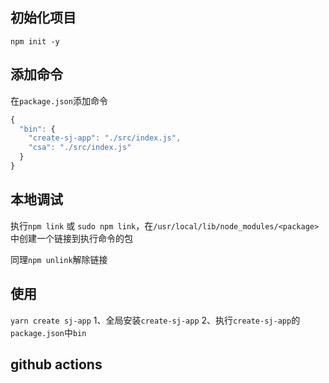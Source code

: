 ## 初始化项目

`npm init -y`

## 添加命令

在`package.json`添加命令

```js
{
  "bin": {
    "create-sj-app": "./src/index.js",
    "csa": "./src/index.js"
  }
}
```

## 本地调试

执行`npm link` 或 `sudo npm link`，在`/usr/local/lib/node_modules/<package>`中创建一个链接到执行命令的包

同理`npm unlink`解除链接

## 使用

`yarn create sj-app`
1、全局安装`create-sj-app`
2、执行`create-sj-app`的`package.json`中`bin`

## github actions
